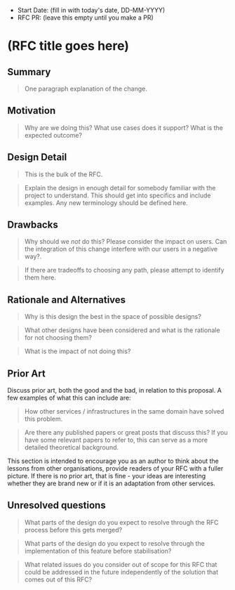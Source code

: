 - Start Date: (fill in with today's date, DD-MM-YYYY)
- RFC PR: (leave this empty until you make a PR)

# (RFC title goes here)

## Summary

> One paragraph explanation of the change.

## Motivation

> Why are we doing this? What use cases does it support? What is the expected outcome?

## Design Detail

> This is the bulk of the RFC.

> Explain the design in enough detail for somebody familiar with the project to understand. This should get into specifics and include examples. Any new terminology should be defined here.

## Drawbacks

> Why should we *not* do this? Please consider the impact on users. Can the integration of this change interfere with our users in a negative way?.

> If there are tradeoffs to choosing any path, please attempt to identify them here.

## Rationale and Alternatives

> Why is this design the best in the space of possible designs?

> What other designs have been considered and what is the rationale for not choosing them?

> What is the impact of not doing this?

## Prior Art

Discuss prior art, both the good and the bad, in relation to this proposal. A few examples of what this can include are:

> How other services / infrastructures in the same domain have solved this problem.

> Are there any published papers or great posts that discuss this? If you have some relevant papers to refer to, this can serve as a more detailed theoretical background.

This section is intended to encourage you as an author to think about the lessons from other organisations, provide readers of your RFC with a fuller picture. If there is no prior art, that is fine - your ideas are interesting whether they are brand new or if it is an adaptation from other services.

## Unresolved questions

> What parts of the design do you expect to resolve through the RFC process before this gets merged?

> What parts of the design do you expect to resolve through the implementation of this feature before stabilisation?

> What related issues do you consider out of scope for this RFC that could be addressed in the future independently of the solution that comes out of this RFC?
